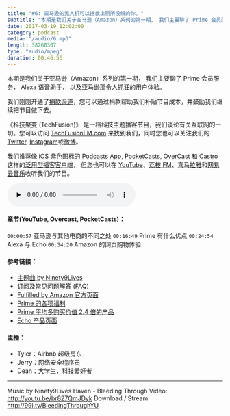 ```yaml
---
title: "#6: 亚马逊的无人机可以拯救上厕所没纸的你。"
subtitle: "本期是我们关于亚马逊（Amazon）系列的第一期， 我们主要聊了 Prime 会员服务， Alexa 语音助手， 以及亚马逊那令人抓狂的用户体验。"
date: 2017-03-19 12:02:00
category: podcast
media: "/audio/6.mp3"
length: 38260307 
type: "audio/mpeg"
duration: 00:46:56
---
```


本期是我们关于亚马逊（Amazon）系列的第一期， 我们主要聊了 Prime 会员服务， Alexa 语音助手， 以及亚马逊那令人抓狂的用户体验。

我们刚刚开通了[捐款渠道](https://techfusionfm.com/donate)，您可以通过捐款帮助我们补贴节目成本，并鼓励我们继续把节目做下去。

《科技聚变 (TechFusion)》 是一档科技主题播客节目，我们谈论有关互联网的一切。您可以访问 [TechFusionFM.com](https://TechFusionFM.com) 来找到我们，同时您也可以关注我们的 [Twitter](http://twitter.com/TechFusionFM), [Instagram](https://www.instagram.com/techfusionfm/)或[微博](http://weibo.com/TechFusionFM)。

我们推荐像 [iOS 紫色图标的 Podcasts App](https://itunes.apple.com/cn/podcast/id1202658654), [PocketCasts](http://pca.st/podcast/28fcd200-cc7c-0134-10da-25324e2a541d), [OverCast](https://overcast.fm) 和 [Castro](http://supertop.co/castro/) 这样的[泛用型播客客户端](https://techfusionfm.com/faq)， 但您也可以在 [YouTube](https://www.youtube.com/channel/UC6uvHf21Tjm5lepw6P2Ki-Q)、[荔枝 FM](https://www.lizhi.fm/1494013/)、[喜马拉雅](http://www.ximalaya.com/72456289/album/6648521)和[网易云音乐](http://music.163.com/#/djradio?id=347498120)收听我们的节目。

<audio class="audioPlayer" controls preload="none" src="https://techfusionfm.com/audio/6.mp3"></audio>

#### 章节(YouTube, Overcast, PocketCasts)：

```00:00:57``` 亚马逊与其他电商的不同之处 
```00:16:49``` Prime 有什么优点
```00:24:54``` Alexa 与 Echo
```00:34:20``` Amazon 的网页购物体验

#### 参考链接：

- [主题曲 by Ninety9Lives](http://99l.tv/BleedingThroughYU)
- [订阅及常见问题解答 (FAQ)](https://techfusionfm.com/faq)
- [Fulfilled by Amazon 官方页面](https://services.amazon.com/fulfillment-by-amazon/benefits.htm)
- [Prime 的各项福利](https://www.amazon.com/Amazon-Prime-One-Year-Membership/dp/B00DBYBNEE)
- [Prime 平均多购买价值 2.4 倍的产品](http://fortune.com/2016/07/11/amazon-prime-customers/)
- [Echo 产品页面](https://www.amazon.com/Amazon-Echo-Bluetooth-Speaker-with-WiFi-Alexa/dp/B00X4WHP5E)

#### 主播：
- Tyler：Airbnb 超级房东
- Jerry：网络安全程序员
- Dean：大学生，科技爱好者

---
Music by Ninety9Lives
Haven - Bleeding Through
Video: http://youtu.be/br827QmJDyk
Download / Stream: http://99l.tv/BleedingThroughYU

